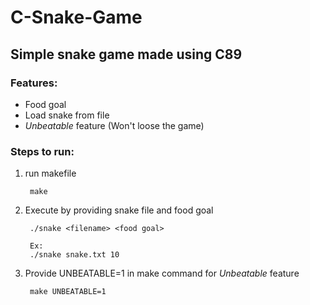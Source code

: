 # C-Snake-Game

## Simple snake game made using C89

### Features:
* 	Food goal
* 	Load snake from file
*  *Unbeatable* feature (Won't loose the game)

### Steps to run:
1. run makefile
			
		make
		
1. Execute by providing snake file and food goal
	
		./snake <filename> <food goal>
		
		Ex:
		./snake snake.txt 10
		
1. Provide UNBEATABLE=1 in make command for *Unbeatable* feature

		make UNBEATABLE=1

